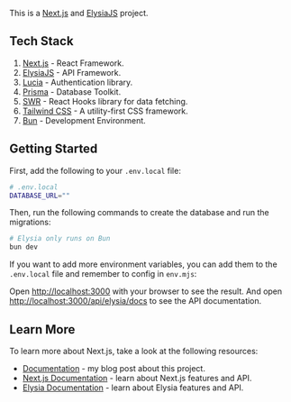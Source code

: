 This is a [Next.js](https://nextjs.org/) and [ElysiaJS](https://elysia.com) project.

## Tech Stack

1. [Next.js](https://nextjs.org/) - React Framework.
2. [ElysiaJS](https://elysiajs.com) - API Framework.
3. [Lucia](https://lucia-auth.com) - Authentication library.
4. [Prisma](https://www.prisma.io/) - Database Toolkit.
5. [SWR](https://swr.vercel.app/) - React Hooks library for data fetching.
6. [Tailwind CSS](https://tailwindcss.com/) - A utility-first CSS framework.
7. [Bun](https://bun.id.vn) - Development Environment.

## Getting Started

First, add the following to your `.env.local` file:

```bash
# .env.local
DATABASE_URL=""
```

Then, run the following commands to create the database and run the migrations:

```bash
# Elysia only runs on Bun
bun dev
```

If you want to add more environment variables, you can add them to the `.env.local` file and remember to config in `env.mjs`:

Open [http://localhost:3000](http://localhost:3000) with your browser to see the result.
And open [http://localhost:3000/api/elysia/docs](http://localhost:3000/api/elysia/docs) to see the API documentation.

## Learn More

To learn more about Next.js, take a look at the following resources:

- [Documentation](https://tiesen.id.vn/blog/next-elysia) - my blog post about this project.
- [Next.js Documentation](https://nextjs.org/docs) - learn about Next.js features and API.
- [Elysia Documentation](https://elysiajs.com) - learn about Elysia features and API.
